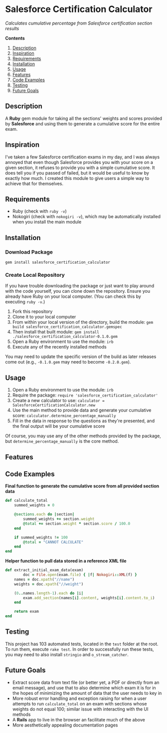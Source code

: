 # Salesforce Certification Calculator

*Calculates cumulative percentage from Salesforce certification section results*

**Contents**
1. [Description](https://github.com/jtreeves/salesforce_certification_calculator#description)
2. [Inspiration](https://github.com/jtreeves/salesforce_certification_calculator#inspiration)
3. [Requirements](https://github.com/jtreeves/salesforce_certification_calculator#requirements)
4. [Installation](https://github.com/jtreeves/salesforce_certification_calculator#installation)
5. [Usage](https://github.com/jtreeves/salesforce_certification_calculator#usage)
6. [Features](https://github.com/jtreeves/salesforce_certification_calculator#features)
7. [Code Examples](https://github.com/jtreeves/salesforce_certification_calculator#code-examples)
8. [Testing](https://github.com/jtreeves/salesforce_certification_calculator#testing)
9. [Future Goals](https://github.com/jtreeves/salesforce_certification_calculator#future-goals)

## Description

A **Ruby** gem module for taking all the sections' weights and scores provided by **Salesforce** and using them to generate a cumulative score for the entire exam.

## Inspiration

I've taken a few Salesforce certification exams in my day, and I was always annoyed that even though Salesforce provides you with your score on a given section, it refuses to provide you with a simple cumulative score. It does tell you if you passed of failed, but it would be useful to know by exactly how much. I created this module to give users a simple way to achieve that for themselves.

## Requirements

- Ruby (check with `ruby -v`)
- Nokogiri (check with `nokogiri -v`), which may be automatically installed when you install the main module

## Installation

### Download Package

```
gem install salesforce_certification_calculator
```

### Create Local Repository

If you have trouble downloading the package or just want to play around with the code yourself, you can clone down the repository. Ensure you already have Ruby on your local computer. (You can check this by executing `ruby -v`.)

1. Fork this repository
2. Clone it to your local computer
3. From within your local version of the directory, build the module: `gem build salesforce_certification_calculator.gemspec`
4. Then install that built module: `gem install ./salesforce_certification_calculator-0.1.0.gem`
5. Open a Ruby environment to use the module: `irb`
6. Execute any of the recently installed methods

You may need to update the specific version of the build as later releases come out (e.g., `-0.1.0.gem` may need to become `-0.2.0.gem`).

## Usage

1. Open a Ruby environment to use the module: `irb`
2. Require the package: `require 'salesforce_certification_calculator'`
3. Create a new calculator to use: `calculator = SalesforceCertificationCalculator.new`
4. Use the main method to provide data and generate your cumulative score: `calculator.determine_percentage_manually`
5. Fill in the data in response to the questions as they're presented, and the final output will be your cumulative score

Of course, you may use any of the other methods provided by the package, but `determine_percentage_manually` is the core method.

## Features

## Code Examples

**Final function to generate the cumulative score from all provided section data**
```ruby
def calculate_total
    summed_weights = 0

    @sections.each do |section|
        summed_weights += section.weight
        @total += section.weight * section.score / 100.0
    end

    if summed_weights != 100
        @total = "CANNOT CALCULATE"
    end
end
```

**Helper function to pull data stored in a reference XML file**
```ruby
def extract_initial_exam_data(exam)
        doc = File.open(exam.file) { |f| Nokogiri::XML(f) }
    names = doc.xpath("//name")
    weights = doc.xpath("//weight")

    (0..names.length-1).each do |i|
        exam.add_section(names[i].content, weights[i].content.to_i)
    end

    return exam
end
```

## Testing

This project has 103 automated tests, located in the `test` folder at the root. To run them, execute `rake test`. In order to successfully run these tests, you may need to also install `stringio` and `o_stream_catcher`.

## Future Goals

- Extract score data from text file (or better yet, a PDF or directly from an email message), and use that to also determine which exam it is for in the hopes of minimizing the amount of data that the user needs to key in
- More robust error handling and exception raising for when a user attempts to run `calculate_total` on an exam with sections whose weights do not equal 100; similar issue with interacting with the UI methods
- A **Rails** app to live in the browser an facilitate much of the above
- More aesthetically appealing documentation pages